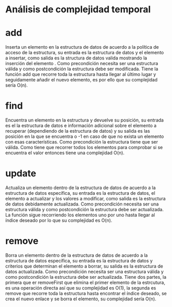 # Análisis de complejidad temporal

# add
Inserta un elemento en la estructura de datos de acuerdo a la política de acceso de la estructura, su entrada es la estructura de datos y el elemento a insertar, como salida es la structura de datos valida mostrando la inserción del elemento . Como precondición necesita ser una estructura válida y como postcondición la estructura debe ser modificada. Tiene la función add que recorre toda la estructura hasta llegar al último lugar y seguidamente añadir el nuevo elemento, es por ello que su complejidad sería O(n).

# find
Encuentra un elemento en la estructura y devuelve su posición, su entrada es el la estructura de datos e información adicional sobre el elemento a recuperar (dependiendo de la estructura de datos) y su salida es las posición en la que se encuentra o -1 en caso de que no exista un elemento con esas características. Como precondición la estructura tiene que ser válida. Como tiene que recorrer todos los elementos para comprobar si se encuentra el valor entonces tiene una complejidad O(n).

# update
Actualiza un elemento dentro de la estructura de datos de acuerdo a la estructura de datos específica, su entrada es la estructura de datos, el elemento a actualizar y los valores a modificar, como salida es la estructura de datos debidamente actualizada. Como precondición necesita ser una estructura válida y como postcondición la estructura debe ser actualizada. La función sigue recorriendo los elementos uno por uno hasta llegar al índice deseado por lo que su complejidad es O(n).

# remove
Borra un elemento dentro de la estructura de datos de acuerdo a la estructura de datos específica, su entrada es la estructura de datos y criterios que determinan el elemento a borrar, su salida es la estructura de datos actualizada. Como precondición necesita ser una estructura válida y como postcondición la estructura debe ser actualizada. Tiene dos partes, la primera que er removeFirst que elimina el primer elemento de la estrcutura, es una operación directa así que su complejidad es O(1), la segunda es remove que recorre toda la estructura hasta encontrar el índice deseado, se crea el nuevo enlace y se borra el elemento, su complejidad sería O(n).
